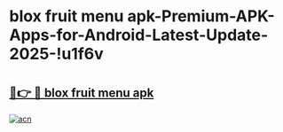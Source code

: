 # blox fruit menu apk-Premium-APK-Apps-for-Android-Latest-Update-2025-!u1f6v

# <h2><a href="https://googleone.com">🔗👉 🔴 blox fruit menu apk</a></h2>

[![acn](https://github.com/user-attachments/assets/0f9c940e-d8b0-45ae-aac7-cd30a18b3e1c)](https://googleone.com)


